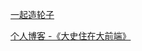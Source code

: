 [一起造轮子](https://github.com/mqyqingfeng/Wheels)

[个人博客 -《大史住在大前端》](https://github.com/dashnowords/blogs)
